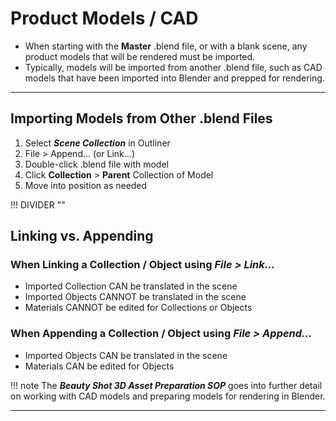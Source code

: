 # **Product Models / CAD**

- When starting with the **Master** .blend file, or with a blank scene, any product models that will be rendered must be imported.
- Typically, models will be imported from another .blend file, such as CAD models that have been imported into Blender and prepped for rendering.


---

## **Importing Models from Other .blend Files**

1. Select ***Scene Collection*** in Outliner
1. File > Append… (or Link…)
1. Double-click .blend file with model
1. Click **Collection** > **Parent** Collection of Model
1. Move into position as needed


!!! DIVIDER ""


## **Linking vs. Appending**

### When Linking a Collection / Object using ***File > Link…***
- Imported Collection CAN be translated in the scene
- Imported Objects CANNOT be translated in the scene
- Materials CANNOT be edited for Collections or Objects

### When Appending a Collection / Object using ***File > Append…***
- Imported Objects CAN be translated in the scene
- Materials CAN be edited for Objects

!!! note
    The ***Beauty Shot 3D Asset Preparation SOP*** goes into further detail on working with CAD models and preparing models for rendering in Blender.


---
